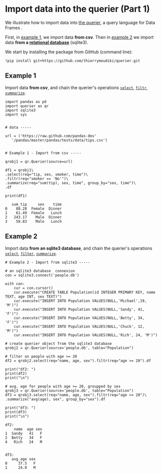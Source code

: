 # Import data into the querier (Part 1)

We illustrate how to import data into [the querier](https://github.com/thierrymoudiki/querier), a query language for Data Frames
. 

First, in [example 1](#example-1), we import data __from csv__. Then in [example 2](#example-2) we import data __from a [relational database](https://en.wikipedia.org/wiki/Relational_database)__ (sqlite3). 

We start by installing the package from GitHub (command line):


```
!pip install git+https://github.com/thierrymoudiki/querier.git
```

## Example 1

Import data __from csv__, and chain the querier's operations [`select`](https://github.com/thierrymoudiki/querier/blob/master/querier/demo/thierrymoudiki_231019_select.ipynb), [`filtr`](https://github.com/thierrymoudiki/querier/blob/master/querier/demo/thierrymoudiki_231019_filtr.ipynb), [`summarize`](https://github.com/thierrymoudiki/querier/blob/master/querier/demo/thierrymoudiki_231019_summarize.ipynb).


```
import pandas as pd
import querier as qr
import sqlite3 
import sys


# data -----

url = ('https://raw.github.com/pandas-dev'
   '/pandas/master/pandas/tests/data/tips.csv')


# Example 1 - Import from csv -----

qrobj1 = qr.Querier(source=url)

df1 = qrobj1\
.select(req="tip, sex, smoker, time")\
.filtr(req="smoker == 'No'")\
.summarize(req="sum(tip), sex, time", group_by="sex, time")\
.df

print(df1)
```

       sum_tip     sex    time
    0    88.28  Female  Dinner
    1    61.49  Female   Lunch
    2   243.17    Male  Dinner
    3    58.83    Male   Lunch


## Example 2

Import data __from an sqlite3 database__, and chain the querier's operations [`select`](https://github.com/thierrymoudiki/querier/blob/master/querier/demo/thierrymoudiki_231019_select.ipynb), [`filter`](https://github.com/thierrymoudiki/querier/blob/master/querier/demo/thierrymoudiki_231019_filtr.ipynb), [`summarize`](https://github.com/thierrymoudiki/querier/blob/master/querier/demo/thierrymoudiki_231019_summarize.ipynb).


```
# Example 2 - Import from sqlite3 -----

# an sqlite3 database  connexion
con = sqlite3.connect('people.db')
 
with con:
    cur = con.cursor()    
    cur.execute("CREATE TABLE Population(id INTEGER PRIMARY KEY, name TEXT, age INT, sex TEXT)")
    cur.execute("INSERT INTO Population VALUES(NULL,'Michael',19, 'M')")
    cur.execute("INSERT INTO Population VALUES(NULL,'Sandy', 41, 'F')")
    cur.execute("INSERT INTO Population VALUES(NULL,'Betty', 34, 'F')")
    cur.execute("INSERT INTO Population VALUES(NULL,'Chuck', 12, 'M')")
    cur.execute("INSERT INTO Population VALUES(NULL,'Rich', 24, 'M')")
    
# create querier object from the sqlite3 database 
qrobj2 = qr.Querier(source='people.db', table="Population")    

# filter on people with age >= 20
df2 = qrobj2.select(req="name, age, sex").filtr(req="age >= 20").df

print("df2: ")
print(df2)
print("\n")

# avg. age for people with age >= 20, groupped by sex
qrobj3 = qr.Querier(source='people.db', table="Population")  
df3 = qrobj3.select(req="name, age, sex").filtr(req="age >= 20")\
.summarize("avg(age), sex", group_by="sex").df

print("df3: ")
print(df3)
print("\n")
```

    df2: 
        name  age sex
    1  Sandy   41   F
    2  Betty   34   F
    4   Rich   24   M
    
    
    df3: 
       avg_age sex
    0     37.5   F
    1     24.0   M
    
    

